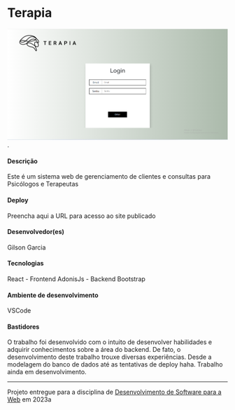 # Terapia
 
![Screenshot do projeto](https://github.com/elc1090/project3-gilson/blob/master/screenshot.png "Screenshot do projeto").


#### Descrição

Este é um sistema web de gerenciamento de clientes e consultas para Psicólogos e Terapeutas

#### Deploy

Preencha aqui a URL para acesso ao site publicado


#### Desenvolvedor(es)
Gilson Garcia


#### Tecnologias

React - Frontend
AdonisJs - Backend
Bootstrap

#### Ambiente de desenvolvimento

VSCode
#### Bastidores

O trabalho foi desenvolvido com o intuito de desenvolver habilidades e adquirir conhecimentos sobre a área do backend. De fato, o desenvolvimento deste trabalho trouxe diversas experiências. Desde a modelagem do banco de dados até as tentativas de deploy haha. 
Trabalho ainda em desenvolvimento.



---
Projeto entregue para a disciplina de [Desenvolvimento de Software para a Web](http://github.com/andreainfufsm/elc1090-2023a) em 2023a
